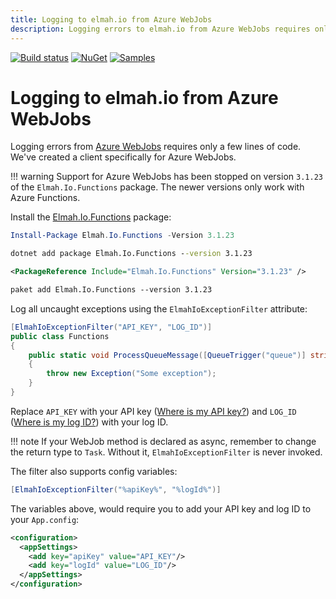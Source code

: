 ```yaml
---
title: Logging to elmah.io from Azure WebJobs
description: Logging errors to elmah.io from Azure WebJobs requires only a few lines of code. We've created a client specifically for Azure WebJobs.
---
```


[![Build status](https://github.com/elmahio/Elmah.Io.Functions/workflows/build/badge.svg)](https://github.com/elmahio/Elmah.Io.Functions/actions?query=workflow%3Abuild)
[![NuGet](https://img.shields.io/nuget/v/Elmah.Io.Functions.svg)](https://www.nuget.org/packages/Elmah.Io.Functions)
[![Samples](https://img.shields.io/badge/samples-1-brightgreen.svg)](https://github.com/elmahio/Elmah.Io.Functions/tree/b17a45991a724f79fb2cb154bbdf9edd0e2a15ce/samples/Elmah.Io.Functions.WebJob)

# Logging to elmah.io from Azure WebJobs

Logging errors from [Azure WebJobs](https://elmah.io/features/azure-functions/) requires only a few lines of code. We've created a client specifically for Azure WebJobs.

!!! warning
    Support for Azure WebJobs has been stopped on version `3.1.23` of the `Elmah.Io.Functions` package. The newer versions only work with Azure Functions.

Install the [Elmah.Io.Functions](https://www.nuget.org/packages/elmah.io.functions/) package:

```powershell fct_label="Package Manager"
Install-Package Elmah.Io.Functions -Version 3.1.23
```
```cmd fct_label=".NET CLI"
dotnet add package Elmah.Io.Functions --version 3.1.23
```
```xml fct_label="PackageReference"
<PackageReference Include="Elmah.Io.Functions" Version="3.1.23" />
```
```xml fct_label="Paket CLI"
paket add Elmah.Io.Functions --version 3.1.23
```

Log all uncaught exceptions using the `ElmahIoExceptionFilter` attribute:

```csharp
[ElmahIoExceptionFilter("API_KEY", "LOG_ID")]
public class Functions
{
    public static void ProcessQueueMessage([QueueTrigger("queue")] string msg, TextWriter log)
    {
        throw new Exception("Some exception");
    }
}
```

Replace `API_KEY` with your API key ([Where is my API key?](where-is-my-api-key.md)) and `LOG_ID` ([Where is my log ID?](where-is-my-log-id.md)) with your log ID.

!!! note
    If your WebJob method is declared as async, remember to change the return type to `Task`. Without it, `ElmahIoExceptionFilter` is never invoked.

The filter also supports config variables:

```csharp
[ElmahIoExceptionFilter("%apiKey%", "%logId%")]
```

The variables above, would require you to add your API key and log ID to your `App.config`:

```xml
<configuration>
  <appSettings>
    <add key="apiKey" value="API_KEY"/>
    <add key="logId" value="LOG_ID"/>
  </appSettings>
</configuration>
```
